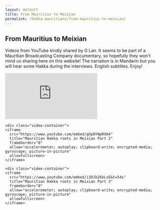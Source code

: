 ```yaml
---
layout: default
title: From Mauritius to Meixian
permalink: /hakka-mauritians/from-mauritius-to-meixian/
---
```


<h2>From Mauritius to Meixian</h2>

<section class="example-image">
<p>Videos from YouTube kindly shared by G Lan. It seems to be part of a Mauritian Broadcasting Company documentary, so hopefully they won't mind us sharing here on this website! The narration is in Mandarin but you will hear some Hakka during the interviews. English subtitles. Enjoy!</p>
  <div class="video-container">
    <iframe 
      src="https://www.youtube.com/embed/FwwD3gKbRXc" 
      title="Mauritian Hakka roots in Meixian Part 1" 
      frameborder="0" 
      allow="accelerometer; autoplay; clipboard-write; encrypted-media; gyroscope; picture-in-picture" 
      allowfullscreen>
    </iframe>
  </div>

    <div class="video-container">
    <iframe 
      src="https://www.youtube.com/embed/gXpOYWpRX64" 
      title="Mauritian Hakka roots in Meixian Part 2" 
      frameborder="0" 
      allow="accelerometer; autoplay; clipboard-write; encrypted-media; gyroscope; picture-in-picture" 
      allowfullscreen>
    </iframe>
  </div>

    <div class="video-container">
    <iframe 
      src="https://www.youtube.com/embed/i3DJb26kLsE&t=54s" 
      title="Mauritian Hakka roots in Meixian Part 3" 
      frameborder="0" 
      allow="accelerometer; autoplay; clipboard-write; encrypted-media; gyroscope; picture-in-picture" 
      allowfullscreen>
    </iframe>
  </div>
</section>

